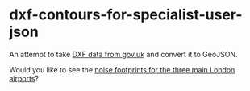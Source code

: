 dxf-contours-for-specialist-user-json
=====================================

An attempt to take [DXF data from gov.uk](https://www.gov.uk/government/publications/dxf-contours-for-specialist-user) and convert it to GeoJSON.

Would you like to see the [noise footprints for the three main London airports](https://github.com/blech/dxf-contours-for-specialist-user-json/blob/master/london-airports.geojson)?